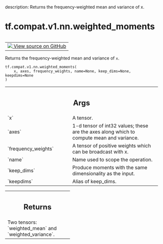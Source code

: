 description: Returns the frequency-weighted mean and variance of x.

<div itemscope itemtype="http://developers.google.com/ReferenceObject">
<meta itemprop="name" content="tf.compat.v1.nn.weighted_moments" />
<meta itemprop="path" content="Stable" />
</div>

# tf.compat.v1.nn.weighted_moments

<!-- Insert buttons and diff -->

<table class="tfo-notebook-buttons tfo-api nocontent" align="left">
<td>
  <a target="_blank" href="https://github.com/tensorflow/tensorflow/blob/r2.4/tensorflow/python/ops/nn_impl.py#L1392-L1468">
    <img src="https://www.tensorflow.org/images/GitHub-Mark-32px.png" />
    View source on GitHub
  </a>
</td>
</table>



Returns the frequency-weighted mean and variance of `x`.

<pre class="devsite-click-to-copy prettyprint lang-py tfo-signature-link">
<code>tf.compat.v1.nn.weighted_moments(
    x, axes, frequency_weights, name=None, keep_dims=None, keepdims=None
)
</code></pre>



<!-- Placeholder for "Used in" -->


<!-- Tabular view -->
 <table class="responsive fixed orange">
<colgroup><col width="214px"><col></colgroup>
<tr><th colspan="2"><h2 class="add-link">Args</h2></th></tr>

<tr>
<td>
`x`
</td>
<td>
A tensor.
</td>
</tr><tr>
<td>
`axes`
</td>
<td>
1-d tensor of int32 values; these are the axes along which
to compute mean and variance.
</td>
</tr><tr>
<td>
`frequency_weights`
</td>
<td>
A tensor of positive weights which can be
broadcast with x.
</td>
</tr><tr>
<td>
`name`
</td>
<td>
Name used to scope the operation.
</td>
</tr><tr>
<td>
`keep_dims`
</td>
<td>
Produce moments with the same dimensionality as the input.
</td>
</tr><tr>
<td>
`keepdims`
</td>
<td>
Alias of keep_dims.
</td>
</tr>
</table>



<!-- Tabular view -->
 <table class="responsive fixed orange">
<colgroup><col width="214px"><col></colgroup>
<tr><th colspan="2"><h2 class="add-link">Returns</h2></th></tr>
<tr class="alt">
<td colspan="2">
Two tensors: `weighted_mean` and `weighted_variance`.
</td>
</tr>

</table>

